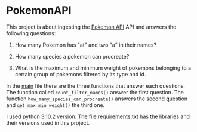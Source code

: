 # PokemonAPI

This project is about ingesting the [Pokemon API](https://pokeapi.co/) API and answers the following questions:

1. How many Pokemon has "at" and two "a" in their names?

2. How many species a pokemon can procreate?

3. What is the maximum and minimum weight of pokemons belonging to a certain group of pokemons filtered by its type and id.

In the [main](main.py) file there are the three functions that answer each questions. The function called `count_filter_names()` answer the first question. The function `how_many_species_can_procreate()` answers the second question and `get_max_min_weight()` the third one.

I used python 3.10.2 version. The file [requirements.txt](requirements.txt) has the libraries and their versions used in this project.